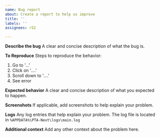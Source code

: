 ```yaml
---
name: Bug report
about: Create a report to help us improve
title: ''
labels: ''
assignees: r52

---
```


**Describe the bug**
A clear and concise description of what the bug is.

**To Reproduce**
Steps to reproduce the behavior:
1. Go to '...'
2. Click on '....'
3. Scroll down to '....'
4. See error

**Expected behavior**
A clear and concise description of what you expected to happen.

**Screenshots**
If applicable, add screenshots to help explain your problem.

**Logs**
Any log entries that help explain your problem. The log file is located in `%APPDATA%\PTA-Next\logs\main.log`

**Additional context**
Add any other context about the problem here.
